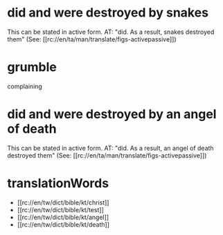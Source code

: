 # did and were destroyed by snakes

This can be stated in active form. AT: "did. As a result, snakes destroyed them" (See: [[rc://en/ta/man/translate/figs-activepassive]])

# grumble

complaining

# did and were destroyed by an angel of death

This can be stated in active form. AT: "did. As a result, an angel of death destroyed them" (See: [[rc://en/ta/man/translate/figs-activepassive]])

# translationWords

* [[rc://en/tw/dict/bible/kt/christ]]
* [[rc://en/tw/dict/bible/kt/test]]
* [[rc://en/tw/dict/bible/kt/angel]]
* [[rc://en/tw/dict/bible/kt/death]]